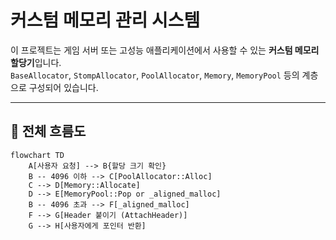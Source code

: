 # 커스텀 메모리 관리 시스템

이 프로젝트는 게임 서버 또는 고성능 애플리케이션에서 사용할 수 있는 **커스텀 메모리 할당기**입니다.  
`BaseAllocator`, `StompAllocator`, `PoolAllocator`, `Memory`, `MemoryPool` 등의 계층으로 구성되어 있습니다.

---

## 🧠 전체 흐름도

```mermaid
flowchart TD
    A[사용자 요청] --> B{할당 크기 확인}
    B -- 4096 이하 --> C[PoolAllocator::Alloc]
    C --> D[Memory::Allocate]
    D --> E[MemoryPool::Pop or _aligned_malloc]
    B -- 4096 초과 --> F[_aligned_malloc]
    F --> G[Header 붙이기 (AttachHeader)]
    G --> H[사용자에게 포인터 반환]
